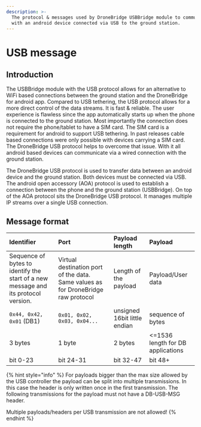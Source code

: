 ```yaml
---
description: >-
  The protocol & messages used by DroneBridge USBBridge module to communicate
  with an android device connected via USB to the ground station.
---
```


# USB message

## Introduction

The USBBridge module with the USB protocol allows for an alternative to WiFi based connections between the ground station and the DroneBridge for android app. Compared to USB tethering, the USB protocol allows for a more direct control of the data streams. It is fast & reliable. The user experience is flawless since the app automatically starts up when the phone is connected to the ground station. Most importantly the connection does not require the phone/tablet to have a SIM card. The SIM card is a requirement for android to support USB tethering. In past releases cable based connections were only possible with devices carrying a SIM card. The DroneBridge USB protocol helps to overcome that issue. With it all android based devices can communicate via a wired connection with the ground station.

The DroneBridge USB protocol is used to transfer data between an android device and the ground station. Both devices must be connected via USB. The android open accessory \(AOA\) protocol is used to establish a connection between the phone and the ground station \(USBBridge\). On top of the AOA protocol sits the DroneBridge USB protocol. It manages multiple IP streams over a single USB connection.

## Message format

| Identifier | Port | Payload length | Payload |
| :--- | :--- | :--- | :--- |
| Sequence of bytes to identify the start of a new message and its protocol version. | Virtual destination port of the data. Same values as for DroneBridge raw protocol | Length of the payload | Payload/User data |
| `0x44, 0x42, 0x01` \(DB1\) | `0x01, 0x02, 0x03, 0x04...` | unsigned 16bit  little endian | sequence of bytes |
| 3 bytes | 1 byte | 2 bytes | &lt;=1536 length for DB applications |
| bit 0-23 | bit 24-31 | bit 32-47 | bit 48+ |

{% hint style="info" %}
For payloads bigger than the max size allowed by the USB controller the payload can be split into multiple transmissions. In this case the header is only written once in the first transmission. The following transmissions for the payload must not have a DB-USB-MSG header.

Multiple payloads/headers per USB transmission are not allowed!
{% endhint %}


